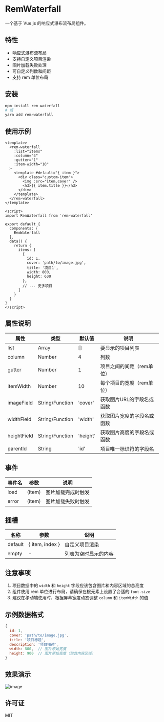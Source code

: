 # RemWaterfall

一个基于 Vue.js 的响应式瀑布流布局组件。

## 特性

- 响应式瀑布流布局
- 支持自定义项目渲染
- 图片加载失败处理
- 可自定义列数和间距
- 支持 rem 单位布局

## 安装

```bash
npm install rem-waterfall
# 或
yarn add rem-waterfall
```

## 使用示例

```vue
<template>
  <rem-waterfall
    :list="items"
    :column="4"
    :gutter="1"
    :item-width="10"
  >
    <template #default="{ item }">
      <div class="custom-item">
        <img :src="item.cover" />
        <h3>{{ item.title }}</h3>
      </div>
    </template>
  </rem-waterfall>
</template>

<script>
import RemWaterfall from 'rem-waterfall'

export default {
  components: {
    RemWaterfall
  },
  data() {
    return {
      items: [
        {
          id: 1,
          cover: 'path/to/image.jpg',
          title: '项目1',
          width: 800,
          height: 600
        },
        // ... 更多项目
      ]
    }
  }
}
</script>
```

## 属性说明

| 属性 | 类型 | 默认值 | 说明 |
|------|------|---------|-------------|
| list | Array | [] | 要显示的项目列表 |
| column | Number | 4 | 列数 |
| gutter | Number | 1 | 项目之间的间距（rem单位） |
| itemWidth | Number | 10 | 每个项目的宽度（rem单位） |
| imageField | String/Function | 'cover' | 获取图片URL的字段名或函数 |
| widthField | String/Function | 'width' | 获取图片宽度的字段名或函数 |
| heightField | String/Function | 'height' | 获取图片高度的字段名或函数 |
| parentId | String | 'id' | 项目唯一标识符的字段名 |

## 事件

| 事件名 | 参数 | 说明 |
|-------|------------|-------------|
| load | (item) | 图片加载完成时触发 |
| error | (item) | 图片加载失败时触发 |

## 插槽

| 名称 | 参数 | 说明 |
|------|-------|-------------|
| default | { item, index } | 自定义项目渲染 |
| empty | - | 列表为空时显示的内容 |

## 注意事项

1. 项目数据中的 `width` 和 `height` 字段应该包含图片和内容区域的总高度
2. 组件使用 rem 单位进行布局，请确保在根元素上设置了合适的 `font-size`
3. 建议在移动端使用时，根据屏幕宽度动态调整 `column` 和 `itemWidth` 的值

## 示例数据格式

```javascript
{
  id: 1,
  cover: 'path/to/image.jpg',
  title: '项目标题',
  description: '项目描述',
  width: 800,  // 图片原始宽度
  height: 900  // 图片原始高度（包含内容区域）
}
```
## 效果演示
![image](https://github.com/user-attachments/assets/a4c7e71e-826f-40b6-8a21-a8683c82e474)


## 许可证

MIT 
